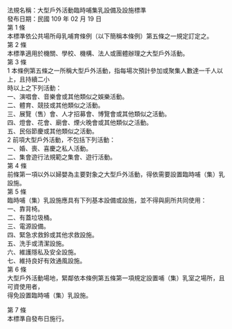 法規名稱：大型戶外活動臨時哺集乳設備及設施標準  
發布日期：民國 109 年 02 月 19 日  
第 1 條  
本標準依公共場所母乳哺育條例（以下簡稱本條例）第五條之一規定訂定之。  
第 2 條  
本標準適用於機關、學校、機構、法人或團體辦理之大型戶外活動。  
第 3 條  
1 本條例第五條之一所稱大型戶外活動，指每場次預計參加或聚集人數達一千人以上，且持續二小  
時以上之下列活動：  
一、演唱會、音樂會或其他類似之娛樂活動。  
二、體育、競技或其他類似之活動。  
三、展覽（售）會、人才招募會、博覽會或其他類似之活動。  
四、燈會、花會、廟會、煙火晚會或其他類似之活動。  
五、民俗節慶或其他類似之活動。  
2 前項大型戶外活動，不包括下列活動：  
一、婚、喪、喜慶之私人活動。  
二、集會遊行法規範之集會、遊行活動。  
第 4 條  
前條第一項以外以婦嬰為主要對象之大型戶外活動，得依需要設置臨時哺（集）乳設施。  
第 5 條  
臨時哺（集）乳設施應具有下列基本設備或設施，並不得與廁所共同使用：  
一、靠背椅。  
二、有蓋垃圾桶。  
三、電源設備。  
四、緊急求救鈴或其他求救設施。  
五、洗手或清潔設施。  
六、維護隱私及安全設施。  
七、維持良好有效通風設施。  
第 6 條  
大型戶外活動場地，緊鄰依本條例第五條第一項規定設置哺（集）乳室之場所，且可資使用者，  
得免設置臨時哺（集）乳設施。  


第 7 條  
本標準自發布日施行。  



